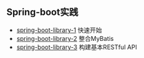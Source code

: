 ## Spring-boot实践
* <a href="https://github.com/withstars/Spring-Boot-Demo/tree/master/spring-boot-library-1">spring-boot-library-1</a> 快速开始
* <a href="https://github.com/withstars/Spring-Boot-Demo/tree/master/spring-boot-library-2">spring-boot-library-2</a> 整合MyBatis
* <a href="https://github.com/withstars/Spring-Boot-Demo/tree/master/spring-boot-library-3">spring-boot-library-3</a> 构建基本RESTful API

